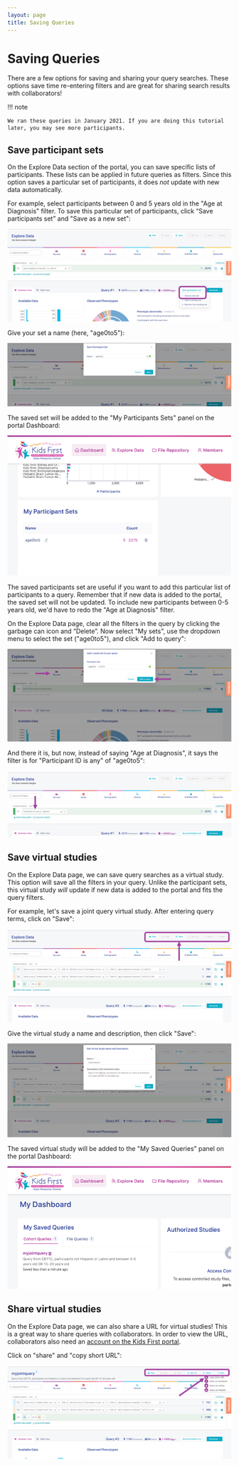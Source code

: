 ```yaml
---
layout: page
title: Saving Queries
---
```


Saving Queries
================

There are a few options for saving and sharing your query searches. These options save time re-entering filters and are great for sharing search results with collaborators!

!!! note

    We ran these queries in January 2021. If you are doing this tutorial later, you may see more participants.

## Save participant sets

On the Explore Data section of the portal, you can save specific lists of participants. These lists can be applied in future queries as filters. Since this option saves a particular set of participants, it does *not* update with new data automatically.

For example, select participants between 0 and 5 years old in the "Age at Diagnosis" filter. To save this particular set of participants, click “Save participants set” and "Save as a new set":

![](../images-kf/KF_saveset1.png "Save participants set")

Give your set a name (here, "age0to5"):

![](../images-kf/KF_saveset2.png "Name participants set")

The saved set will be added to the "My Participants Sets" panel on the portal Dashboard:

![](../images-kf/KF_saveset3.png "Dashboard saved participants sets")

The saved participants set are useful if you want to add this particular list of participants to a query. Remember that if new data is added to the portal, the saved set will not be updated. To include new participants between 0-5 years old, we'd have to redo the "Age at Diagnosis" filter.

On the Explore Data page, clear all the filters in the query by clicking the garbage can icon and “Delete”. Now select "My sets", use the dropdown menu to select the set ("age0to5"), and click "Add to query":

![](../images-kf/KF_saveset4.png "My sets filter")

And there it is, but now, instead of saying "Age at Diagnosis", it says the filter is for "Participant ID is any" of "age0to5":

![](../images-kf/KF_saveset5.png "Participants ID query")

## Save virtual studies

On the Explore Data page, we can save query searches as a virtual study. This option will save all the filters in your query. Unlike the participant sets, this virtual study *will* update if new data is added to the portal and fits the query filters.

For example, let's save a joint query virtual study. After entering query terms, click on "Save":

![](../images-kf/KF_savevirtualstudy1.png "Save virtual study")

Give the virtual study a name and description, then click "Save":    

![](../images-kf/KF_savevirtualstudy2.png "Name and study description")

The saved virtual study will be added to the "My Saved Queries" panel on the portal Dashboard:

![](../images-kf/KF_savevirtualstudy3.png "My Saved Queries")

## Share virtual studies

On the Explore Data page, we can also share a URL for virtual studies! This is a great way to share queries with collaborators. In order to view the URL, collaborators also need an [account on the Kids First portal](../Portal-Setup-And-Permissions/KF_3_KF_Registration.md).

Click on "share" and "copy short URL":

![](../images-kf/KF_savevirtualstudy4.png "Share virtual study")
